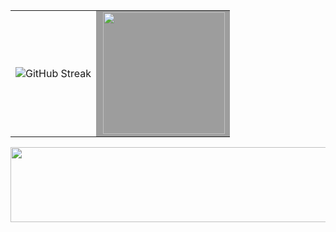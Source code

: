 <table>
  <tr>
    <td>
      <img src="https://streak-stats.demolab.com?user=devseunggwan&theme=onedark-duo&hide_border=true&locale=ko&card_width=600&mode=daily" alt="GitHub Streak" />
    </td>
    <td bgcolor="#9D9D9D">
      <img height="195px" align="right" src="https://github-readme-stats.vercel.app/api/top-langs/?username=devseunggwan&theme=shadow_green&hide_border=true&layout=compact&hide=Jupyter%20Notebook&locale=kr" />
    </td>
  </tr>
</table>


<a href="https://www.gitanimals.org/en_US?utm_medium=image&utm_source=devseunggwan&utm_content=line">
  <img
    src="https://render.gitanimals.org/lines/devseunggwan"
    width="1000"
    height="120"
  />
</a>
  
